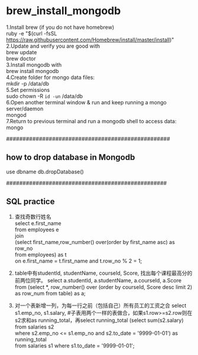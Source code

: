 # brew_install_mongodb

1.Install brew (if you do not have homebrew)                       
ruby -e "$(curl -fsSL https://raw.githubusercontent.com/Homebrew/install/master/install)"            
2.Update and verify you are good with               
brew update             
brew doctor              
3.Install mongodb with               
brew install mongodb                   
4.Create folder for mongo data files:              
mkdir -p /data/db                
5.Set permissions                      
sudo chown -R `id -un` /data/db                  
6.Open another terminal window & run and keep running a mongo server/daemon     
mongod      
7.Return to previous terminal and run a mongodb shell to access data:       
mongo   


##################################################
## how to drop database in Mongodb
use dbname
db.dropDatabase()

#################################################
## SQL practice
1. 查找奇数行姓名        
select e.first_name     
from employees e        
join        
(select first_name,row_number() over(order by first_name asc) as row_no           
from employees) as t          
on e.first_name = t.first_name and t.row_no % 2 = 1;          

2. table中有studentId, studentName, courseId, Score, 找出每个课程最高分的前两位同学。
select a.studentId, a.studentName, a.courseId, a.Score
from (select *, row_number() over (order by courseId, Score desc limit 2) as row_num from table) as a;

3. 对一个表新增一列，为每一行之前（包括自己）所有员工的工资之合
select s1.emp_no, s1.salary,           #子表用两个一样的表做合，如果s1.row>=s2.row则在s2求和as running_total，再select running_total
(select sum(s2.salary) from salaries s2           
where s2.emp_no <= s1.emp_no and s2.to_date = '9999-01-01') as running_total        
from salaries s1 where s1.to_date = '9999-01-01';         






